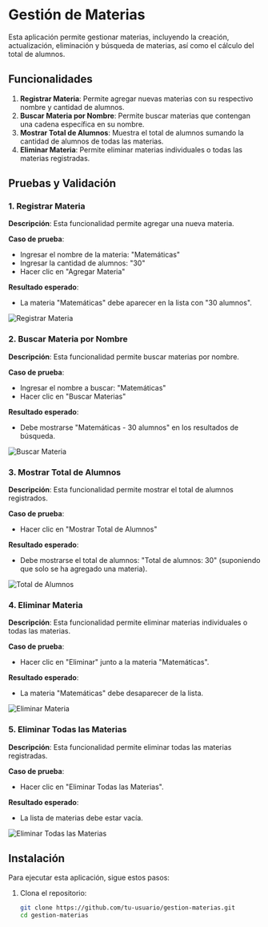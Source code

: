 # Gestión de Materias

Esta aplicación permite gestionar materias, incluyendo la creación, actualización, eliminación y búsqueda de materias, así como el cálculo del total de alumnos.

## Funcionalidades

1. **Registrar Materia**: Permite agregar nuevas materias con su respectivo nombre y cantidad de alumnos.
2. **Buscar Materia por Nombre**: Permite buscar materias que contengan una cadena específica en su nombre.
3. **Mostrar Total de Alumnos**: Muestra el total de alumnos sumando la cantidad de alumnos de todas las materias.
4. **Eliminar Materia**: Permite eliminar materias individuales o todas las materias registradas.

## Pruebas y Validación

### 1. Registrar Materia

**Descripción**: Esta funcionalidad permite agregar una nueva materia.

**Caso de prueba**:
- Ingresar el nombre de la materia: "Matemáticas"
- Ingresar la cantidad de alumnos: "30"
- Hacer clic en "Agregar Materia"

**Resultado esperado**:
- La materia "Matemáticas" debe aparecer en la lista con "30 alumnos".
  
![Registrar Materia](captura-registrar-materia.png)

### 2. Buscar Materia por Nombre

**Descripción**: Esta funcionalidad permite buscar materias por nombre.

**Caso de prueba**:
- Ingresar el nombre a buscar: "Matemáticas"
- Hacer clic en "Buscar Materias"

**Resultado esperado**:
- Debe mostrarse "Matemáticas - 30 alumnos" en los resultados de búsqueda.

![Buscar Materia](captura-buscar-materia.png)

### 3. Mostrar Total de Alumnos

**Descripción**: Esta funcionalidad permite mostrar el total de alumnos registrados.

**Caso de prueba**:
- Hacer clic en "Mostrar Total de Alumnos"

**Resultado esperado**:
- Debe mostrarse el total de alumnos: "Total de alumnos: 30" (suponiendo que solo se ha agregado una materia).

![Total de Alumnos](captura-total-alumnos.png)

### 4. Eliminar Materia

**Descripción**: Esta funcionalidad permite eliminar materias individuales o todas las materias.

**Caso de prueba**:
- Hacer clic en "Eliminar" junto a la materia "Matemáticas".

**Resultado esperado**:
- La materia "Matemáticas" debe desaparecer de la lista.

![Eliminar Materia](captura-eliminar-materia.png)

### 5. Eliminar Todas las Materias

**Descripción**: Esta funcionalidad permite eliminar todas las materias registradas.

**Caso de prueba**:
- Hacer clic en "Eliminar Todas las Materias".

**Resultado esperado**:
- La lista de materias debe estar vacía.

![Eliminar Todas las Materias](captura-eliminar-todas-materias.png)

## Instalación

Para ejecutar esta aplicación, sigue estos pasos:

1. Clona el repositorio:
   ```bash
   git clone https://github.com/tu-usuario/gestion-materias.git
   cd gestion-materias
